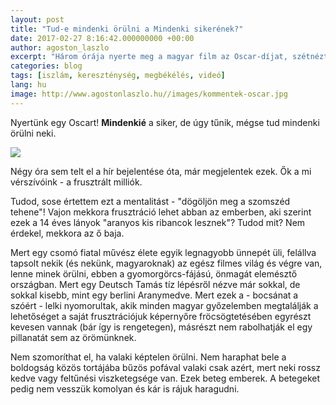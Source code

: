 ```yaml
---
layout: post
title: "Tud-e mindenki örülni a Mindenki sikerének?"
date: 2017-02-27 8:16:42.000000000 +00:00
author: agoston_laszlo
excerpt: "Három órája nyerte meg a magyar film az Oscar-díjat, szétnéztem a kommentek között. Lehet, nem kellett volna."
categories: blog
tags: [iszlám, kereszténység, megbékélés, videó]
lang: hu
image: http://www.agostonlaszlo.hu//images/kommentek-oscar.jpg
---
```

Nyertünk egy Oscart! **Mindenkié** a siker, de úgy tűnik, mégse tud mindenki örülni neki.

![](http://www.agostonlaszlo.hu//images/kommentek-oscar2.jpg)

Négy óra sem telt el a hír bejelentése óta, már megjelentek ezek. Ők a mi vérszívóink - a frusztrált milliók. 

Tudod, sose értettem ezt a mentalitást - "dögöljön meg a szomszéd tehene"!  Vajon mekkora frusztráció lehet abban az emberben, aki szerint ezek a 14 éves lányok "aranyos kis ribancok lesznek"? Tudod mit? Nem érdekel, mekkora az ő baja.

Mert egy csomó fiatal művész élete egyik legnagyobb ünnepét üli, felállva tapsolt nekik (és nekünk, magyaroknak) az egész filmes világ és végre van, lenne minek örülni, ebben a gyomorgörcs-fájású, önmagát elemésztő országban. Mert egy Deutsch Tamás tíz lépésről nézve már sokkal, de sokkal kisebb, mint egy berlini Aranymedve. Mert ezek a - bocsánat a szóért - lelki nyomorultak, akik minden magyar győzelemben megtalálják a lehetőséget a saját frusztrációjuk képernyőre fröcsögtetésében egyrészt kevesen vannak (bár így is rengetegen), másrészt nem rabolhatják el egy pillanatát sem az örömünknek.

Nem szomoríthat el, ha valaki képtelen örülni. Nem haraphat bele a boldogság közös tortájába bűzös pofával valaki csak azért, mert neki rossz kedve vagy feltűnési viszketegsége van. Ezek beteg emberek. A betegeket pedig nem vesszük komolyan és kár is rájuk haragudni.

